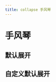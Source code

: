 ```yaml
---
title: collapse 手风琴
---
```

# 手风琴

## 默认展开
<ClientOnly>
  <collapse-demo-1></collapse-demo-1>
</ClientOnly>

## 自定义默认展开
<ClientOnly>
  <collapse-demo-2></collapse-demo-2>
</ClientOnly>
